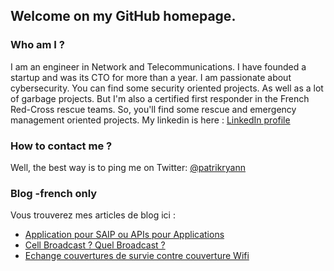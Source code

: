 ## Welcome on my GitHub homepage. 

### Who am I ?
I am an engineer in Network and Telecommunications. I have founded a startup and was its CTO for more than a year. I am passionate about cybersecurity. You can find some security oriented projects. As well as a lot of garbage projects.
But I'm also a certified first responder in the French Red-Cross rescue teams. So, you'll find some rescue and emergency management oriented projects.
My linkedin is here : [LinkedIn profile](https://www.linkedin.com/in/loicpeden/)

### How to contact me ?
Well, the best way is to ping me on Twitter: [@patrikryann](https://www.twitter.com/patrikryann)

### Blog -french only
Vous trouverez mes articles de blog ici : 
* [Application pour SAIP ou APIs pour Applications](https://lcpdn.github.io/blog/application-pour-saip-ou-apis-pour-applications)
* [Cell Broadcast ? Quel Broadcast ?](https://lcpdn.github.io/blog/cell-broadcast-quel-brodcast)
* [Echange couvertures de survie contre couverture Wifi](https://lcpdn.github.io/blog/echange-couvertures-contre-codes-wifi)

